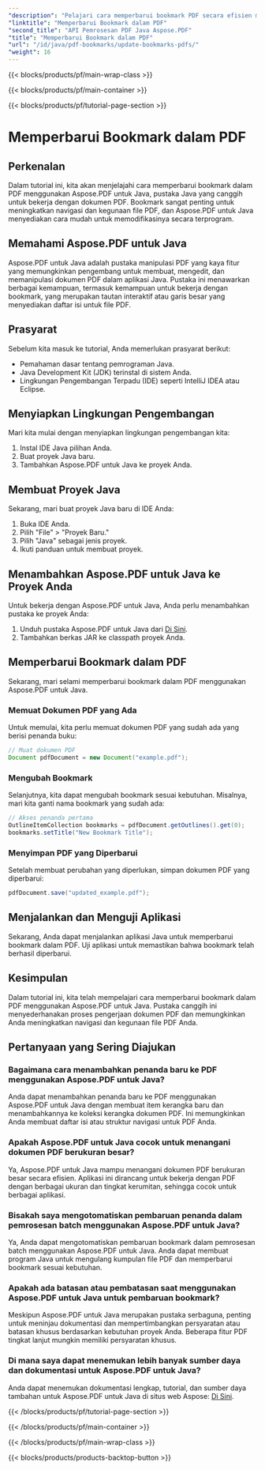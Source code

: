 ```yaml
---
"description": "Pelajari cara memperbarui bookmark PDF secara efisien menggunakan Aspose.PDF untuk Java. Panduan langkah demi langkah kami menyederhanakan prosesnya."
"linktitle": "Memperbarui Bookmark dalam PDF"
"second_title": "API Pemrosesan PDF Java Aspose.PDF"
"title": "Memperbarui Bookmark dalam PDF"
"url": "/id/java/pdf-bookmarks/update-bookmarks-pdfs/"
"weight": 16
---
```


{{< blocks/products/pf/main-wrap-class >}}

{{< blocks/products/pf/main-container >}}

{{< blocks/products/pf/tutorial-page-section >}}

# Memperbarui Bookmark dalam PDF


## Perkenalan

Dalam tutorial ini, kita akan menjelajahi cara memperbarui bookmark dalam PDF menggunakan Aspose.PDF untuk Java, pustaka Java yang canggih untuk bekerja dengan dokumen PDF. Bookmark sangat penting untuk meningkatkan navigasi dan kegunaan file PDF, dan Aspose.PDF untuk Java menyediakan cara mudah untuk memodifikasinya secara terprogram.

## Memahami Aspose.PDF untuk Java

Aspose.PDF untuk Java adalah pustaka manipulasi PDF yang kaya fitur yang memungkinkan pengembang untuk membuat, mengedit, dan memanipulasi dokumen PDF dalam aplikasi Java. Pustaka ini menawarkan berbagai kemampuan, termasuk kemampuan untuk bekerja dengan bookmark, yang merupakan tautan interaktif atau garis besar yang menyediakan daftar isi untuk file PDF.

## Prasyarat

Sebelum kita masuk ke tutorial, Anda memerlukan prasyarat berikut:

- Pemahaman dasar tentang pemrograman Java.
- Java Development Kit (JDK) terinstal di sistem Anda.
- Lingkungan Pengembangan Terpadu (IDE) seperti IntelliJ IDEA atau Eclipse.

## Menyiapkan Lingkungan Pengembangan

Mari kita mulai dengan menyiapkan lingkungan pengembangan kita:

1. Instal IDE Java pilihan Anda.
2. Buat proyek Java baru.
3. Tambahkan Aspose.PDF untuk Java ke proyek Anda.

## Membuat Proyek Java

Sekarang, mari buat proyek Java baru di IDE Anda:

1. Buka IDE Anda.
2. Pilih "File" > "Proyek Baru."
3. Pilih "Java" sebagai jenis proyek.
4. Ikuti panduan untuk membuat proyek.

## Menambahkan Aspose.PDF untuk Java ke Proyek Anda

Untuk bekerja dengan Aspose.PDF untuk Java, Anda perlu menambahkan pustaka ke proyek Anda:

1. Unduh pustaka Aspose.PDF untuk Java dari [Di Sini](https://releases.aspose.com/pdf/java/).
2. Tambahkan berkas JAR ke classpath proyek Anda.

## Memperbarui Bookmark dalam PDF

Sekarang, mari selami memperbarui bookmark dalam PDF menggunakan Aspose.PDF untuk Java.

### Memuat Dokumen PDF yang Ada

Untuk memulai, kita perlu memuat dokumen PDF yang sudah ada yang berisi penanda buku:

```java
// Muat dokumen PDF
Document pdfDocument = new Document("example.pdf");
```

### Mengubah Bookmark

Selanjutnya, kita dapat mengubah bookmark sesuai kebutuhan. Misalnya, mari kita ganti nama bookmark yang sudah ada:

```java
// Akses penanda pertama
OutlineItemCollection bookmarks = pdfDocument.getOutlines().get(0);
bookmarks.setTitle("New Bookmark Title");
```

### Menyimpan PDF yang Diperbarui

Setelah membuat perubahan yang diperlukan, simpan dokumen PDF yang diperbarui:

```java
pdfDocument.save("updated_example.pdf");
```

## Menjalankan dan Menguji Aplikasi

Sekarang, Anda dapat menjalankan aplikasi Java untuk memperbarui bookmark dalam PDF. Uji aplikasi untuk memastikan bahwa bookmark telah berhasil diperbarui.

## Kesimpulan

Dalam tutorial ini, kita telah mempelajari cara memperbarui bookmark dalam PDF menggunakan Aspose.PDF untuk Java. Pustaka canggih ini menyederhanakan proses pengerjaan dokumen PDF dan memungkinkan Anda meningkatkan navigasi dan kegunaan file PDF Anda.

## Pertanyaan yang Sering Diajukan

### Bagaimana cara menambahkan penanda baru ke PDF menggunakan Aspose.PDF untuk Java?

Anda dapat menambahkan penanda baru ke PDF menggunakan Aspose.PDF untuk Java dengan membuat item kerangka baru dan menambahkannya ke koleksi kerangka dokumen PDF. Ini memungkinkan Anda membuat daftar isi atau struktur navigasi untuk PDF Anda.

### Apakah Aspose.PDF untuk Java cocok untuk menangani dokumen PDF berukuran besar?

Ya, Aspose.PDF untuk Java mampu menangani dokumen PDF berukuran besar secara efisien. Aplikasi ini dirancang untuk bekerja dengan PDF dengan berbagai ukuran dan tingkat kerumitan, sehingga cocok untuk berbagai aplikasi.

### Bisakah saya mengotomatiskan pembaruan penanda dalam pemrosesan batch menggunakan Aspose.PDF untuk Java?

Ya, Anda dapat mengotomatiskan pembaruan bookmark dalam pemrosesan batch menggunakan Aspose.PDF untuk Java. Anda dapat membuat program Java untuk mengulang kumpulan file PDF dan memperbarui bookmark sesuai kebutuhan.

### Apakah ada batasan atau pembatasan saat menggunakan Aspose.PDF untuk Java untuk pembaruan bookmark?

Meskipun Aspose.PDF untuk Java merupakan pustaka serbaguna, penting untuk meninjau dokumentasi dan mempertimbangkan persyaratan atau batasan khusus berdasarkan kebutuhan proyek Anda. Beberapa fitur PDF tingkat lanjut mungkin memiliki persyaratan khusus.

### Di mana saya dapat menemukan lebih banyak sumber daya dan dokumentasi untuk Aspose.PDF untuk Java?

Anda dapat menemukan dokumentasi lengkap, tutorial, dan sumber daya tambahan untuk Aspose.PDF untuk Java di situs web Aspose: [Di Sini](https://reference.aspose.com/pdf/java/).

{{< /blocks/products/pf/tutorial-page-section >}}

{{< /blocks/products/pf/main-container >}}

{{< /blocks/products/pf/main-wrap-class >}}

{{< blocks/products/products-backtop-button >}}